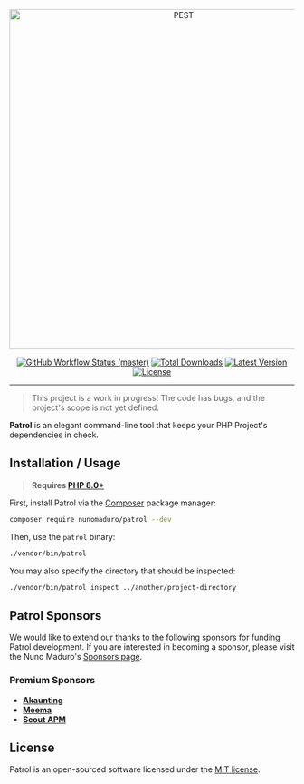 <p align="center">
    <img src="https://raw.githubusercontent.com/nunomaduro/art/master/readme.png" width="600" alt="PEST">
    <p align="center">
        <a href="https://github.com/nunomaduro/patrol/actions"><img alt="GitHub Workflow Status (master)" src="https://img.shields.io/github/workflow/status/nunomaduro/patrol/Tests/master"></a>
        <a href="https://packagist.org/packages/nunomaduro/patrol"><img alt="Total Downloads" src="https://img.shields.io/packagist/dt/nunomaduro/patrol"></a>
        <a href="https://packagist.org/packages/nunomaduro/patrol"><img alt="Latest Version" src="https://img.shields.io/packagist/v/nunomaduro/patrol"></a>
        <a href="https://packagist.org/packages/nunomaduro/patrol"><img alt="License" src="https://img.shields.io/packagist/l/nunomaduro/patrol"></a>
    </p>
</p>

------

> This project is a work in progress! The code has bugs, and the project's scope is not yet defined.

**Patrol** is an elegant command-line tool that keeps your PHP Project's dependencies in check.

## Installation / Usage

> **Requires [PHP 8.0+](https://php.net/releases/)**

First, install Patrol via the [Composer](https://getcomposer.org/) package manager:

```bash
composer require nunomaduro/patrol --dev
```

Then, use the `patrol` binary:

```bash
./vendor/bin/patrol
```

You may also specify the directory that should be inspected:

```bash
./vendor/bin/patrol inspect ../another/project-directory
```

## Patrol Sponsors

We would like to extend our thanks to the following sponsors for funding Patrol development. If you are interested in becoming a sponsor, please visit the Nuno Maduro's [Sponsors page](https://github.com/sponsors/nunomaduro).

### Premium Sponsors

- **[Akaunting](https://akaunting.com)**
- **[Meema](https://meema.io/)**
- **[Scout APM](https://scoutapm.com)**

## License

Patrol is an open-sourced software licensed under the [MIT license](LICENSE.md).

